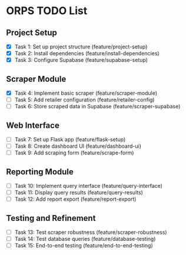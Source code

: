 # ORPS TODO List

## Project Setup
- [x] Task 1: Set up project structure (feature/project-setup)
- [x] Task 2: Install dependencies (feature/install-dependencies)
- [x] Task 3: Configure Supabase (feature/supabase-setup)

## Scraper Module
- [x] Task 4: Implement basic scraper (feature/scraper-module)
- [ ] Task 5: Add retailer configuration (feature/retailer-config)
- [ ] Task 6: Store scraped data in Supabase (feature/scraper-supabase)

## Web Interface
- [ ] Task 7: Set up Flask app (feature/flask-setup)
- [ ] Task 8: Create dashboard UI (feature/dashboard-ui)
- [ ] Task 9: Add scraping form (feature/scrape-form)

## Reporting Module
- [ ] Task 10: Implement query interface (feature/query-interface)
- [ ] Task 11: Display query results (feature/query-results)
- [ ] Task 12: Add report export (feature/report-export)

## Testing and Refinement
- [ ] Task 13: Test scraper robustness (feature/scraper-robustness)
- [ ] Task 14: Test database queries (feature/database-testing)
- [ ] Task 15: End-to-end testing (feature/end-to-end-testing)